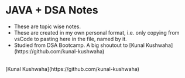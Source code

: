 <h1> JAVA + DSA Notes </h1>
<ul>
  <li> These are topic wise notes.</li>
  <li>These are created in my own personal format, i.e. only copying from vsCode to pasting here in the file, named by it.</li>
  <li>Studied from DSA Bootcamp. A big shoutout to [Kunal Kushwaha](https://github.com/kunal-kushwaha)  </li>
</ul>
<br>
[Kunal Kushwaha](https://github.com/kunal-kushwaha) 

